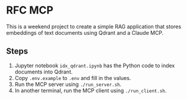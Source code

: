 # RFC MCP

This is a weekend project to create a simple RAG application that stores embeddings of text documents using Qdrant and a Claude MCP.

## Steps

1. Jupyter notebook `idx_qdrant.ipynb` has the Python code to index documents into Qdrant.
2. Copy `.env.example` to `.env` and fill in the values.
3. Run the MCP server using `./run_server.sh`.
4. In another terminal, run the MCP client using `./run_client.sh`.

